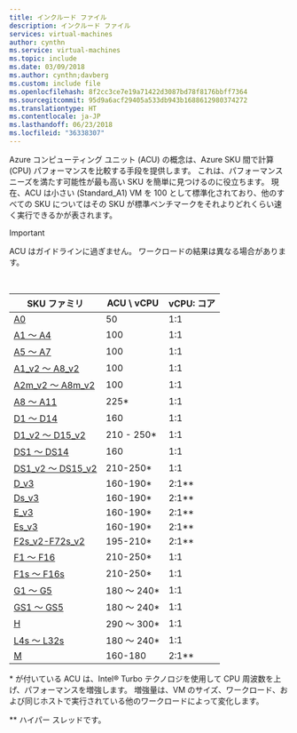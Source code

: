 ```yaml
---
title: インクルード ファイル
description: インクルード ファイル
services: virtual-machines
author: cynthn
ms.service: virtual-machines
ms.topic: include
ms.date: 03/09/2018
ms.author: cynthn;davberg
ms.custom: include file
ms.openlocfilehash: 8f2cc3ce7e19a71422d3087bd78f8176bbff7364
ms.sourcegitcommit: 95d9a6acf29405a533db943b1688612980374272
ms.translationtype: HT
ms.contentlocale: ja-JP
ms.lasthandoff: 06/23/2018
ms.locfileid: "36338307"
---
```

Azure コンピューティング ユニット (ACU) の概念は、Azure SKU 間で計算 (CPU) パフォーマンスを比較する手段を提供します。 これは、パフォーマンス ニーズを満たす可能性が最も高い SKU を簡単に見つけるのに役立ちます。  現在、ACU は小さい (Standard_A1) VM を 100 として標準化されており、他のすべての SKU についてはその SKU が標準ベンチマークをそれよりどれくらい速く実行できるかが表されます。 

> [!IMPORTANT]
> ACU はガイドラインに過ぎません。  ワークロードの結果は異なる場合があります。 
> 
> 

<br>

| SKU ファミリ | ACU \ vCPU | vCPU: コア |
| --- | --- |---|
| [A0](../articles/virtual-machines/windows/sizes-general.md) |50 | 1:1 |
| [A1 ～ A4](../articles/virtual-machines/windows/sizes-general.md) |100 | 1:1 |
| [A5 ～ A7](../articles/virtual-machines/windows/sizes-general.md) |100 | 1:1 |
| [A1_v2 ～ A8_v2](../articles/virtual-machines/windows/sizes-general.md) |100 | 1:1 |
| [A2m_v2 ～ A8m_v2](../articles/virtual-machines/windows/sizes-general.md) |100 | 1:1 |
| [A8 ～ A11](../articles/virtual-machines/windows/sizes-hpc.md) |225* | 1:1 |
| [D1 ～ D14](../articles/virtual-machines/windows/sizes-general.md) |160 | 1:1 |
| [D1_v2 ～ D15_v2](../articles/virtual-machines/windows/sizes-general.md) |210 - 250* | 1:1 |
| [DS1 ～ DS14](../articles/virtual-machines/virtual-machines-windows-sizes-memory.md) |160 | 1:1 |
| [DS1_v2 ～ DS15_v2](../articles/virtual-machines/virtual-machines-windows-sizes-memory.md) |210-250* | 1:1 |
| [D_v3](../articles/virtual-machines/virtual-machines-windows-sizes-general.md) |160-190* | 2:1\*\* |
| [Ds_v3](../articles/virtual-machines/virtual-machines-windows-sizes-general.md) |160-190* | 2:1\*\* |
| [E_v3](../articles/virtual-machines/virtual-machines-windows-sizes-memory.md) |160-190* | 2:1\*\* |
| [Es_v3](../articles/virtual-machines/virtual-machines-windows-sizes-memory.md) |160-190* | 2:1\*\* |
| [F2s_v2-F72s_v2](../articles/virtual-machines/windows/sizes-compute.md) |195-210* | 2:1\*\* |
| [F1 ～ F16](../articles/virtual-machines/windows/sizes-compute.md) |210-250* | 1:1 |
| [F1s ～ F16s](../articles/virtual-machines/windows/sizes-compute.md) |210-250* | 1:1 |
| [G1 ～ G5](../articles/virtual-machines/virtual-machines-windows-sizes-memory.md) |180 ～ 240* | 1:1 |
| [GS1 ～ GS5](../articles/virtual-machines/virtual-machines-windows-sizes-memory.md) |180 ～ 240* | 1:1 |
| [H](../articles/virtual-machines/windows/sizes-hpc.md) |290 ～ 300* | 1:1 |
| [L4s ～ L32s](../articles/virtual-machines/windows/sizes-storage.md) |180 ～ 240* | 1:1 |
| [M](../articles/virtual-machines/virtual-machines-windows-sizes-memory.md) | 160-180 | 2:1\*\* |

\* が付いている ACU は、Intel® Turbo テクノロジを使用して CPU 周波数を上げ、パフォーマンスを増強します。  増強量は、VM のサイズ、ワークロード、および同じホストで実行されている他のワークロードによって変化します。

** ハイパー スレッドです。 
